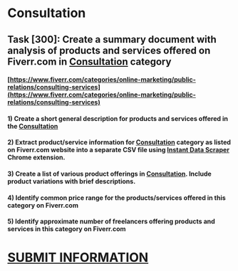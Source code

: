 # Consultation
## Task [300]: Create a summary document with analysis of products and services offered on Fiverr.com in [Consultation](https://www.fiverr.com/categories/online-marketing/public-relations/consulting-services) category
#### [https://www.fiverr.com/categories/online-marketing/public-relations/consulting-services](https://www.fiverr.com/categories/online-marketing/public-relations/consulting-services)
#### 1) Create a short general description for products and services offered in the [Consultation](https://www.fiverr.com/categories/online-marketing/public-relations/consulting-services)
#### 2) Extract product/service information for [Consultation](https://www.fiverr.com/categories/online-marketing/public-relations/consulting-services) category as listed on Fiverr.com website into a separate CSV file using [Instant Data Scraper](https://chrome.google.com/webstore/detail/instant-data-scraper/ofaokhiedipichpaobibbnahnkdoiiah) Chrome extension.
#### 3) Create a list of various product offerings in [Consultation](https://www.fiverr.com/categories/online-marketing/public-relations/consulting-services). Include product variations with brief descriptions.
#### 4) Identify common price range for the products/services offered in this category on Fiverr.com
#### 5) Identify approximate number of freelancers offering products and services in this category on Fiverr.com

# [SUBMIT INFORMATION](https://forms.office.com/r/8AEKjkLxKG)
